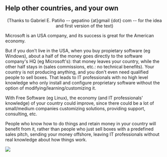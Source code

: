 <?php require("../../entete.php");?> <?php require("../../base.php");?> <?php require("../../fonctions.php");?>

<div id="corps">

<h2>Help other countries, and your own</h2>

<center>(Thanks to Gabriel E. Patiño -- gepatino {at}gmail {dot} com -- 
for the idea and first version of the text) </center>

<p>Microsoft is an USA company, and its success is great for the 
American economy.</p>

<p>But if you don't live in the USA, when you buy propietary software 
(eg Windows), about a half of the money goes directly to the software 
company's HQ (eg Microsoft's): that money leaves your country, while the 
other half stays in (sales commissions, etc.: no technical benefits). 
Your country is not producing anything, and you don't even need 
qualified people to sell boxes. That leads to IT professionals with no 
high level knowledge who only install and configure proprietary software 
without the option of modifying/learning/customizing it.</p>

<p>With Free Software (eg Linux), the economy (and IT professionals' 
knowledge) of your country could improve, since there could be a lot of 
small/medium companies customizing solutions, providing support, 
consulting, etc.</p>

<p>People who know how to do things and retain money in your country 
will benefit from it, rather than people who just sell boxes with a 
predefined sales pitch, sending your money offshore, leaving IT professionals 
without real knowledge about how things work.</p>

<img src="Images/earth.png" />

</div>


